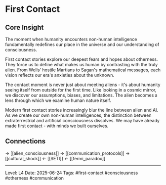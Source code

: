 # First Contact

## Core Insight
The moment when humanity encounters non-human intelligence fundamentally
redefines our place in the universe and our understanding of consciousness.

First contact stories explore our deepest fears and hopes about otherness.
They force us to define what makes us human by contrasting with the truly alien.
From Wells' hostile Martians to Sagan's mathematical messages, each vision
reflects our era's anxieties about the unknown.

The contact moment is never just about meeting aliens - it's about humanity
seeing itself from outside for the first time. Like looking in a cosmic mirror,
we discover our assumptions, biases, and limitations. The alien becomes a
lens through which we examine human nature itself.

Modern first contact stories increasingly blur the line between alien and AI.
As we create our own non-human intelligences, the distinction between
extraterrestrial and artificial consciousness dissolves. We may have already
made first contact - with minds we built ourselves.

## Connections
→ [[alien_consciousness]]
→ [[communication_protocols]]
→ [[cultural_shock]]
← [[SETI]]
← [[fermi_paradox]]

---
Level: L4
Date: 2025-06-24
Tags: #first-contact #consciousness #otherness #communication